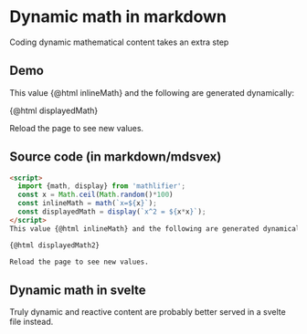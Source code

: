 # Dynamic math in markdown

Coding dynamic mathematical content takes an extra step

## Demo

This value {@html inlineMath} and the following are generated dynamically:

{@html displayedMath}

Reload the page to see new values.

## Source code (in markdown/mdsvex)

```markdown
<script>
  import {math, display} from 'mathlifier';
  const x = Math.ceil(Math.random()*100)
  const inlineMath = math(`x=${x}`);
  const displayedMath = display(`x^2 = ${x*x}`);
</script>
This value {@html inlineMath} and the following are generated dynamically:

{@html displayedMath2}

Reload the page to see new values.
```

## Dynamic math in svelte

Truly dynamic and reactive content are probably better served in a svelte file instead.

<script>
  import {math, display} from 'mathlifier';
  const x = Math.ceil(Math.random()*100)
  const inlineMath = math(`x=${x}`);
  const displayedMath = display(`x^2 = ${x*x}`, {overflowAuto: false});
  const displayedMath2 = display(`x^2 = ${x*x}`);
</script>
